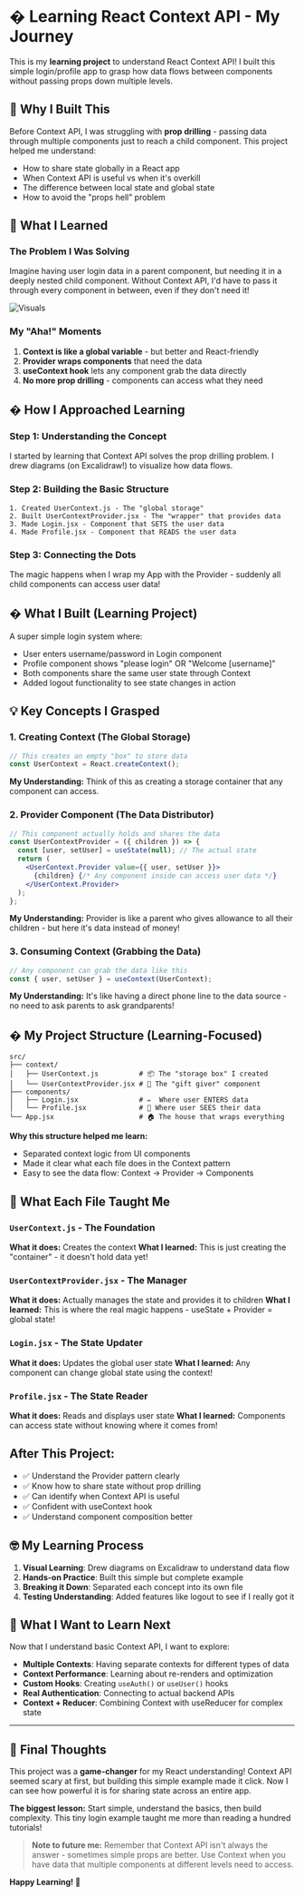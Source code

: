 # � Learning React Context API - My Journey

This is my **learning project** to understand React Context API! I built this simple login/profile app to grasp how data flows between components without passing props down multiple levels.

## 🎯 Why I Built This

Before Context API, I was struggling with **prop drilling** - passing data through multiple components just to reach a child component. This project helped me understand:

- How to share state globally in a React app
- When Context API is useful vs when it's overkill
- The difference between local state and global state
- How to avoid the "props hell" problem

## 🧠 What I Learned

### The Problem I Was Solving

Imagine having user login data in a parent component, but needing it in a deeply nested child component. Without Context API, I'd have to pass it through every component in between, even if they don't need it!

![Visuals](image-1.png)

### My "Aha!" Moments

1. **Context is like a global variable** - but better and React-friendly
2. **Provider wraps components** that need the data
3. **useContext hook** lets any component grab the data directly
4. **No more prop drilling** - components can access what they need

## � How I Approached Learning

### Step 1: Understanding the Concept

I started by learning that Context API solves the prop drilling problem. I drew diagrams (on Excalidraw!) to visualize how data flows.

### Step 2: Building the Basic Structure

```
1. Created UserContext.js - The "global storage"
2. Built UserContextProvider.jsx - The "wrapper" that provides data
3. Made Login.jsx - Component that SETS the user data
4. Made Profile.jsx - Component that READS the user data
```

### Step 3: Connecting the Dots

The magic happens when I wrap my App with the Provider - suddenly all child components can access user data!

## � What I Built (Learning Project)

A super simple login system where:

- User enters username/password in Login component
- Profile component shows "please login" OR "Welcome [username]"
- Both components share the same user state through Context
- Added logout functionality to see state changes in action

## 💡 Key Concepts I Grasped

### 1. **Creating Context** (The Global Storage)

```javascript
// This creates an empty "box" to store data
const UserContext = React.createContext();
```

**My Understanding:** Think of this as creating a storage container that any component can access.

### 2. **Provider Component** (The Data Distributor)

```jsx
// This component actually holds and shares the data
const UserContextProvider = ({ children }) => {
  const [user, setUser] = useState(null); // The actual state
  return (
    <UserContext.Provider value={{ user, setUser }}>
      {children} {/* Any component inside can access user data */}
    </UserContext.Provider>
  );
};
```

**My Understanding:** Provider is like a parent who gives allowance to all their children - but here it's data instead of money!

### 3. **Consuming Context** (Grabbing the Data)

```jsx
// Any component can grab the data like this
const { user, setUser } = useContext(UserContext);
```

**My Understanding:** It's like having a direct phone line to the data source - no need to ask parents to ask grandparents!

## � My Project Structure (Learning-Focused)

```
src/
├── context/
│   ├── UserContext.js          # 📦 The "storage box" I created
│   └── UserContextProvider.jsx # 🎁 The "gift giver" component
├── components/
│   ├── Login.jsx               # ✏️  Where user ENTERS data
│   └── Profile.jsx             # 👀 Where user SEES their data
└── App.jsx                     # 🏠 The house that wraps everything
```

**Why this structure helped me learn:**

- Separated context logic from UI components
- Made it clear what each file does in the Context pattern
- Easy to see the data flow: Context → Provider → Components

## 🔧 What Each File Taught Me

### `UserContext.js` - The Foundation

**What it does:** Creates the context
**What I learned:** This is just creating the "container" - it doesn't hold data yet!

### `UserContextProvider.jsx` - The Manager

**What it does:** Actually manages the state and provides it to children
**What I learned:** This is where the real magic happens - useState + Provider = global state!

### `Login.jsx` - The State Updater

**What it does:** Updates the global user state
**What I learned:** Any component can change global state using the context!

### `Profile.jsx` - The State Reader

**What it does:** Reads and displays user state
**What I learned:** Components can access state without knowing where it comes from!

## After This Project:

- ✅ Understand the Provider pattern clearly
- ✅ Know how to share state without prop drilling
- ✅ Can identify when Context API is useful
- ✅ Confident with useContext hook
- ✅ Understand component composition better

## 🤓 My Learning Process

1. **Visual Learning**: Drew diagrams on Excalidraw to understand data flow
2. **Hands-on Practice**: Built this simple but complete example
3. **Breaking it Down**: Separated each concept into its own file
4. **Testing Understanding**: Added features like logout to see if I really got it

## 🚀 What I Want to Learn Next

Now that I understand basic Context API, I want to explore:

- **Multiple Contexts**: Having separate contexts for different types of data
- **Context Performance**: Learning about re-renders and optimization
- **Custom Hooks**: Creating `useAuth()` or `useUser()` hooks
- **Real Authentication**: Connecting to actual backend APIs
- **Context + Reducer**: Combining Context with useReducer for complex state

---

## 💭 Final Thoughts

This project was a **game-changer** for my React understanding! Context API seemed scary at first, but building this simple example made it click. Now I can see how powerful it is for sharing state across an entire app.

**The biggest lesson:** Start simple, understand the basics, then build complexity. This tiny login example taught me more than reading a hundred tutorials!

> **Note to future me:** Remember that Context API isn't always the answer - sometimes simple props are better. Use Context when you have data that multiple components at different levels need to access.

**Happy Learning! 🚀**
